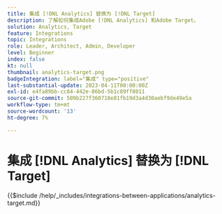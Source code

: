```yaml
---
title: 集成 [!DNL Analytics] 替换为 [!DNL Target]
description: 了解如何集成Adobe [!DNL Analytics] 和Adobe Target。
solution: Analytics, Target
feature: Integrations
topic: Integrations
role: Leader, Architect, Admin, Developer
level: Beginner
index: false
kt: null
thumbnail: analytics-target.png
badgeIntegration: label="集成" type="positive"
last-substantial-update: 2023-04-11T00:00:00Z
exl-id: e4fa89bb-cc84-442e-86bd-5b1c89ff8011
source-git-commit: 509b227f360718e81fb19d3a4d30aebf9de49e5a
workflow-type: tm+mt
source-wordcount: '13'
ht-degree: 7%

---
```


# 集成 [!DNL Analytics] 替换为 [!DNL Target]

{{$include /help/_includes/integrations-between-applications/analytics-target.md}}
